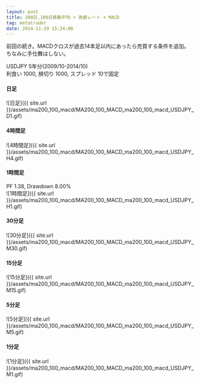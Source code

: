 ```yaml
---
layout: post
title: 200日,100日移動平均 + 為替レート + MACD
tag: metatrader
date: 2014-11-29 15:24:00
---
```


前回の続き。MACDクロスが過去14本足以内にあったら売買する条件を追加。  
ちなみに手仕舞はしない。

USDJPY 5年分(2009/10-2014/10)  
利食い 1000, 損切り 1000, スプレッド 10で固定  

#### 日足
![日足]({{ site.url }}/assets/ma200_100_macd/MA200_100_MACD_ma200_100_macd_USDJPY_D1.gif)  
  
#### 4時間足
![4時間足]({{ site.url }}/assets/ma200_100_macd/MA200_100_MACD_ma200_100_macd_USDJPY_H4.gif)  
  
#### 1時間足
PF 1.38, Drawdown 8.00%  
![1時間足]({{ site.url }}/assets/ma200_100_macd/MA200_100_MACD_ma200_100_macd_USDJPY_H1.gif)  

#### 30分足
![30分足]({{ site.url }}/assets/ma200_100_macd/MA200_100_MACD_ma200_100_macd_USDJPY_M30.gif)  

#### 15分足
![15分足]({{ site.url }}/assets/ma200_100_macd/MA200_100_MACD_ma200_100_macd_USDJPY_M15.gif)  

#### 5分足
![5分足]({{ site.url }}/assets/ma200_100_macd/MA200_100_MACD_ma200_100_macd_USDJPY_M5.gif)  

#### 1分足
![1分足]({{ site.url }}/assets/ma200_100_macd/MA200_100_MACD_ma200_100_macd_USDJPY_M1.gif)  
